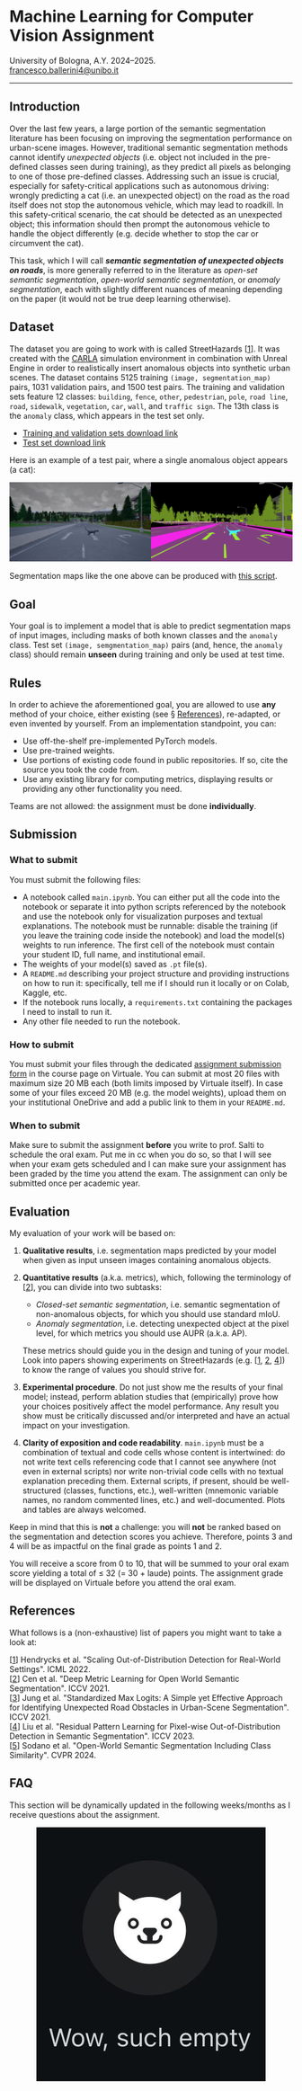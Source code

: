 # Machine Learning for Computer Vision Assignment
University of Bologna, A.Y. 2024–2025.\
francesco.ballerini4@unibo.it

---

## Introduction
Over the last few years, a large portion of the semantic segmentation literature has been focusing on improving the segmentation performance on urban-scene images. However, traditional semantic segmentation methods cannot identify *unexpected objects* (i.e. object not included in the pre-defined classes seen during training), as they predict all pixels as belonging to one of those pre-defined classes. Addressing such an issue is crucial, especially for safety-critical applications such as autonomous driving: wrongly predicting a cat (i.e. an unexpected object) on the road as the road itself does not stop the autonomous vehicle, which may lead to roadkill. In this safety-critical scenario, the cat should be detected as an unexpected object; this information should then prompt the autonomous vehicle to handle the object differently (e.g. decide whether to stop the car or circumvent the cat).

This task, which I will call ***semantic segmentation of unexpected objects on roads***, is more generally referred to in the literature as *open-set semantic segmentation*, *open-world semantic segmentation*, or *anomaly segmentation*, each with slightly different nuances of meaning depending on the paper (it would not be true deep learning otherwise).

## Dataset
The dataset you are going to work with is called StreetHazards [[1](https://arxiv.org/abs/1911.11132)]. It was created with the [CARLA](https://carla.org/) simulation environment in combination with Unreal Engine in order to realistically insert anomalous objects into synthetic urban scenes. The dataset contains 5125 training `(image, segmentation_map)` pairs, 1031 validation pairs, and 1500 test pairs. The training and validation sets feature 12 classes: `building`, `fence`, `other`, `pedestrian`, `pole`, `road line`, `road`, `sidewalk`, `vegetation`, `car`, `wall`, and `traffic sign`. The 13th class is the `anomaly` class, which appears in the test set only.

* [Training and validation sets download link](https://people.eecs.berkeley.edu/~hendrycks/streethazards_train.tar)
* [Test set download link](https://people.eecs.berkeley.edu/~hendrycks/streethazards_test.tar)

Here is an example of a test pair, where a single anomalous object appears (a cat):

<p align="center">
  <img src="assets/both.png" />
</p>

Segmentation maps like the one above can be produced with [this script](utils/visualize.py).

## Goal
Your goal is to implement a model that is able to predict segmentation maps of input images, including masks of both known classes and the `anomaly` class. Test set `(image, semgmentation_map)` pairs (and, hence, the `anomaly` class) should remain **unseen** during training and only be used at test time.

## Rules
In order to achieve the aforementioned goal, you are allowed to use **any** method of your choice, either existing (see § [References](#references)), re-adapted, or even invented by yourself. From an implementation standpoint, you can:
* Use off-the-shelf pre-implemented PyTorch models.
* Use pre-trained weights.
* Use portions of existing code found in public repositories. If so, cite the source you took the code from.
* Use any existing library for computing metrics, displaying results or providing any other functionality you need.

Teams are not allowed: the assignment must be done **individually**.

## Submission

### What to submit
You must submit the following files:
* A notebook called `main.ipynb`. You can either put all the code into the notebook or separate it into python scripts referenced by the notebook and use the notebook only for visualization purposes and textual explanations. The notebook must be runnable: disable the training (if you leave the training code inside the notebook) and load the model(s) weights to run inference. The first cell of the notebook must contain your student ID, full name, and institutional email.
* The weights of your model(s) saved as `.pt` file(s).
* A `README.md` describing your project structure and providing instructions on how to run it: specifically, tell me if I should run it locally or on Colab, Kaggle, etc.
* If the notebook runs locally, a `requirements.txt` containing the packages I need to install to run it.
* Any other file needed to run the notebook.

### How to submit
You must submit your files through the dedicated [assignment submission form](https://virtuale.unibo.it/mod/assign/view.php?id=1821159) in the course page on Virtuale. You can submit at most 20 files with maximum size 20 MB each (both limits imposed by Virtuale itself). In case some of your files exceed 20 MB (e.g. the model weights), upload them on your institutional OneDrive and add a public link to them in your `README.md`.

### When to submit
Make sure to submit the assignment **before** you write to prof. Salti to schedule the oral exam. Put me in cc when you do so, so that I will see when your exam gets scheduled and I can make sure your assignment has been graded by the time you attend the exam. The assignment can only be submitted once per academic year.

## Evaluation
My evaluation of your work will be based on:
1. **Qualitative results**, i.e. segmentation maps predicted by your model when given as input unseen images containing anomalous objects.
2. **Quantitative results** (a.k.a. metrics), which, following the terminology of [[2](https://arxiv.org/abs/2108.04562)], you can divide into two subtasks:
    * *Closed-set semantic segmentation*, i.e. semantic segmentation of non-anomalous objects, for which you should use standard mIoU.
    * *Anomaly segmentation*, i.e. detecting unexpected object at the pixel level, for which metrics you should use AUPR (a.k.a. AP).

    These metrics should guide you in the design and tuning of your model. Look into papers showing experiments on StreetHazards (e.g. [[1](https://arxiv.org/abs/1911.11132), [2](https://arxiv.org/abs/2108.04562), [4](https://arxiv.org/abs/2211.14512)]) to know the range of values you should strive for.
3. **Experimental procedure**. Do not just show me the results of your final model; instead, perform ablation studies that (empirically) prove how your choices positively affect the model performance. Any result you show must be critically discussed and/or interpreted and have an actual impact on your investigation.
4. **Clarity of exposition and code readability**. `main.ipynb` must be a combination of textual and code cells whose content is intertwined: do not write text cells referencing code that I cannot see anywhere (not even in external scripts) nor write non-trivial code cells with no textual explanation preceding them. External scripts, if present, should be well-structured (classes, functions, etc.), well-written (mnemonic variable names, no random commented lines, etc.) and well-documented. Plots and tables are always welcomed.

Keep in mind that this is **not** a challenge: you will **not** be ranked based on the segmentation and detection scores you achieve. Therefore, points 3 and 4 will be as impactful on the final grade as points 1 and 2.

You will receive a score from 0 to 10, that will be summed to your oral exam score yielding a total of ≤ 32 (= 30 + laude) points. The assignment grade will be displayed on Virtuale before you attend the oral exam.

## References
What follows is a (non-exhaustive) list of papers you might want to take a look at:

[[1](https://arxiv.org/abs/1911.11132)] Hendrycks et al. "Scaling Out-of-Distribution Detection for Real-World Settings". ICML 2022.\
[[2](https://arxiv.org/abs/2108.04562)] Cen et al. "Deep Metric Learning for Open World Semantic Segmentation". ICCV 2021.\
[[3](https://arxiv.org/abs/2107.11264)] Jung et al. "Standardized Max Logits: A Simple yet Effective Approach for Identifying Unexpected Road Obstacles in Urban-Scene Segmentation". ICCV 2021.\
[[4](https://arxiv.org/abs/2211.14512)] Liu et al. "Residual Pattern Learning for Pixel-wise Out-of-Distribution Detection in Semantic Segmentation". ICCV 2023.\
[[5](https://arxiv.org/abs/2403.07532)] Sodano et al. "Open-World Semantic Segmentation Including Class Similarity". CVPR 2024.

## FAQ
This section will be dynamically updated in the following weeks/months as I receive questions about the assignment.

<p align="center">
  <img src="assets/empty.jpeg" />
</p>